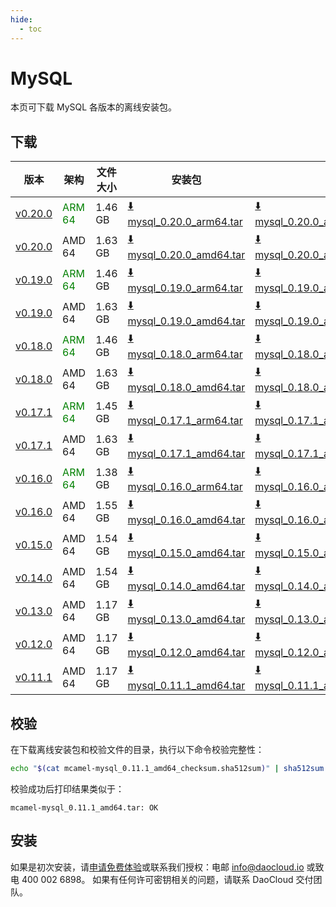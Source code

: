 ```yaml
---
hide:
  - toc
---
```


# MySQL

本页可下载 MySQL 各版本的离线安装包。

## 下载

| 版本 | 架构 | 文件大小 | 安装包 | 校验文件 | 更新日期 |
| --- | ---- | ------ | ------ | ------ | ------- |
| [v0.20.0](../../../middleware/mysql/release-notes.md) | <font color=green>ARM 64</font> | 1.46 GB | [:arrow_down: mysql_0.20.0_arm64.tar](https://qiniu-download-public.daocloud.io/DaoCloud_Enterprise/mcamel-mysql_0.20.0_arm64.tar) | [:arrow_down: mysql_0.20.0_arm64_checksum.sha512sum](https://qiniu-download-public.daocloud.io/DaoCloud_Enterprise/mcamel-mysql_0.20.0_arm64_checksum.sha512sum) | 2024-08-08 |
| [v0.20.0](../../../middleware/mysql/release-notes.md) | AMD 64 | 1.63 GB | [:arrow_down: mysql_0.20.0_amd64.tar](https://qiniu-download-public.daocloud.io/DaoCloud_Enterprise/mcamel-mysql_0.20.0_amd64.tar) | [:arrow_down: mysql_0.20.0_amd64_checksum.sha512sum](https://qiniu-download-public.daocloud.io/DaoCloud_Enterprise/mcamel-mysql_0.20.0_amd64_checksum.sha512sum) | 2024-08-08 |
| [v0.19.0](../../../middleware/mysql/release-notes.md) | <font color=green>ARM 64</font> | 1.46 GB | [:arrow_down: mysql_0.19.0_arm64.tar](https://qiniu-download-public.daocloud.io/DaoCloud_Enterprise/mcamel-mysql_0.19.0_arm64.tar) | [:arrow_down: mysql_0.19.0_arm64_checksum.sha512sum](https://qiniu-download-public.daocloud.io/DaoCloud_Enterprise/mcamel-mysql_0.19.0_arm64_checksum.sha512sum) | 2024-07-04 |
| [v0.19.0](../../../middleware/mysql/release-notes.md) | AMD 64 | 1.63 GB | [:arrow_down: mysql_0.19.0_amd64.tar](https://qiniu-download-public.daocloud.io/DaoCloud_Enterprise/mcamel-mysql_0.19.0_amd64.tar) | [:arrow_down: mysql_0.19.0_amd64_checksum.sha512sum](https://qiniu-download-public.daocloud.io/DaoCloud_Enterprise/mcamel-mysql_0.19.0_amd64_checksum.sha512sum) | 2024-07-04 |
| [v0.18.0](../../../middleware/mysql/release-notes.md) | <font color=green>ARM 64</font> | 1.46 GB | [:arrow_down: mysql_0.18.0_arm64.tar](https://qiniu-download-public.daocloud.io/DaoCloud_Enterprise/mcamel-mysql_0.18.0_arm64.tar) | [:arrow_down: mysql_0.18.0_arm64_checksum.sha512sum](https://qiniu-download-public.daocloud.io/DaoCloud_Enterprise/mcamel-mysql_0.18.0_arm64_checksum.sha512sum) | 2024-06-05 |
| [v0.18.0](../../../middleware/mysql/release-notes.md) | AMD 64 | 1.63 GB | [:arrow_down: mysql_0.18.0_amd64.tar](https://qiniu-download-public.daocloud.io/DaoCloud_Enterprise/mcamel-mysql_0.18.0_amd64.tar) | [:arrow_down: mysql_0.18.0_amd64_checksum.sha512sum](https://qiniu-download-public.daocloud.io/DaoCloud_Enterprise/mcamel-mysql_0.18.0_amd64_checksum.sha512sum) | 2024-06-05 |
| [v0.17.1](../../../middleware/mysql/release-notes.md) | <font color=green>ARM 64</font> | 1.45 GB | [:arrow_down: mysql_0.17.1_arm64.tar](https://qiniu-download-public.daocloud.io/DaoCloud_Enterprise/mcamel-mysql_0.17.1_arm64.tar) | [:arrow_down: mysql_0.17.1_arm64_checksum.sha512sum](https://qiniu-download-public.daocloud.io/DaoCloud_Enterprise/mcamel-mysql_0.17.1_arm64_checksum.sha512sum) | 2024-05-08 |
| [v0.17.1](../../../middleware/mysql/release-notes.md) | AMD 64 | 1.63 GB | [:arrow_down: mysql_0.17.1_amd64.tar](https://qiniu-download-public.daocloud.io/DaoCloud_Enterprise/mcamel-mysql_0.17.1_amd64.tar) | [:arrow_down: mysql_0.17.1_amd64_checksum.sha512sum](https://qiniu-download-public.daocloud.io/DaoCloud_Enterprise/mcamel-mysql_0.17.1_amd64_checksum.sha512sum) | 2024-05-08 |
| [v0.16.0](../../../middleware/mysql/release-notes.md) | <font color="green">ARM 64</font> | 1.38 GB | [:arrow_down: mysql_0.16.0_arm64.tar](https://qiniu-download-public.daocloud.io/DaoCloud_Enterprise/mcamel-mysql_0.16.0_arm64.tar) | [:arrow_down: mysql_0.16.0_arm64_checksum.sha512sum](https://qiniu-download-public.daocloud.io/DaoCloud_Enterprise/mcamel-mysql_0.16.0_arm64_checksum.sha512sum) | 2024-04-03 |
| [v0.16.0](../../../middleware/mysql/release-notes.md) | AMD 64 | 1.55 GB | [:arrow_down: mysql_0.16.0_amd64.tar](https://qiniu-download-public.daocloud.io/DaoCloud_Enterprise/mcamel-mysql_0.16.0_amd64.tar) | [:arrow_down: mysql_0.16.0_amd64_checksum.sha512sum](https://qiniu-download-public.daocloud.io/DaoCloud_Enterprise/mcamel-mysql_0.16.0_amd64_checksum.sha512sum) | 2024-04-03 |
| [v0.15.0](../../../middleware/mysql/release-notes.md) | AMD 64 | 1.54 GB | [:arrow_down: mysql_0.15.0_amd64.tar](https://qiniu-download-public.daocloud.io/DaoCloud_Enterprise/mcamel-mysql_0.15.0_amd64.tar) | [:arrow_down: mysql_0.15.0_amd64_checksum.sha512sum](https://qiniu-download-public.daocloud.io/DaoCloud_Enterprise/mcamel-mysql_0.15.0_amd64_checksum.sha512sum) | 2024-02-01 |
| [v0.14.0](../../../middleware/mysql/release-notes.md) | AMD 64 | 1.54 GB | [:arrow_down: mysql_0.14.0_amd64.tar](https://qiniu-download-public.daocloud.io/DaoCloud_Enterprise/mcamel-mysql_0.14.0_amd64.tar) | [:arrow_down: mysql_0.14.0_amd64_checksum.sha512sum](https://qiniu-download-public.daocloud.io/DaoCloud_Enterprise/mcamel-mysql_0.14.0_amd64_checksum.sha512sum) | 2024-01-04 |
| [v0.13.0](../../../middleware/mysql/release-notes.md) | AMD 64 | 1.17 GB | [:arrow_down: mysql_0.13.0_amd64.tar](https://qiniu-download-public.daocloud.io/DaoCloud_Enterprise/mcamel-mysql_0.13.0_amd64.tar) | [:arrow_down: mysql_0.13.0_amd64_checksum.sha512sum](https://qiniu-download-public.daocloud.io/DaoCloud_Enterprise/mcamel-mysql_0.13.0_amd64_checksum.sha512sum) | 2023-12-10 |
| [v0.12.0](../../../middleware/mysql/release-notes.md) | AMD 64 | 1.17 GB | [:arrow_down: mysql_0.12.0_amd64.tar](https://qiniu-download-public.daocloud.io/DaoCloud_Enterprise/mcamel-mysql_0.12.0_amd64.tar) | [:arrow_down: mysql_0.12.0_amd64_checksum.sha512sum](https://qiniu-download-public.daocloud.io/DaoCloud_Enterprise/mcamel-mysql_0.12.0_amd64_checksum.sha512sum) | 2023-11-02 |
| [v0.11.1](../../../middleware/mysql/release-notes.md) | AMD 64 | 1.17 GB | [:arrow_down: mysql_0.11.1_amd64.tar](https://qiniu-download-public.daocloud.io/DaoCloud_Enterprise/mcamel-mysql_0.11.1_amd64.tar) | [:arrow_down: mysql_0.11.1_amd64_checksum.sha512sum](https://qiniu-download-public.daocloud.io/DaoCloud_Enterprise/mcamel-mysql_0.11.1_amd64_checksum.sha512sum) | 2023-10-20 |

## 校验

在下载离线安装包和校验文件的目录，执行以下命令校验完整性：

```sh
echo "$(cat mcamel-mysql_0.11.1_amd64_checksum.sha512sum)" | sha512sum -c
```

校验成功后打印结果类似于：

```none
mcamel-mysql_0.11.1_amd64.tar: OK
```

## 安装

如果是初次安装，请[申请免费体验](../../../dce/license0.md)或联系我们授权：电邮 info@daocloud.io 或致电 400 002 6898。
如果有任何许可密钥相关的问题，请联系 DaoCloud 交付团队。